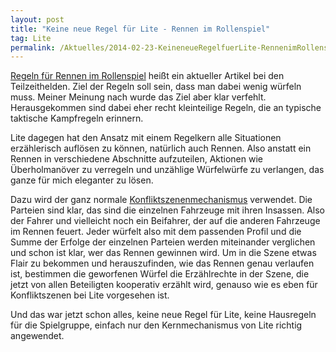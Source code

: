 ```yaml
---
layout: post
title: "Keine neue Regel für Lite - Rennen im Rollenspiel"
tag: Lite
permalink: /Aktuelles/2014-02-23-KeineneueRegelfuerLite-RennenimRollenspiel
---
```


[Regeln für Rennen im Rollenspiel](http://www.teilzeithelden.de/2014/02/22/rolling-thunder-race-2-0-rennen-im-rollenspiel/) heißt ein aktueller Artikel bei den Teilzeithelden. Ziel der Regeln soll sein, dass man dabei wenig würfeln muss. Meiner Meinung nach wurde das Ziel aber klar verfehlt. Herausgekommen sind dabei eher recht kleinteilige Regeln, die an typische taktische Kampfregeln erinnern.

Lite dagegen hat den Ansatz mit einem Regelkern alle Situationen erzählerisch auflösen zu können, natürlich auch Rennen. Also anstatt ein Rennen in verschiedene Abschnitte aufzuteilen, Aktionen wie Überholmanöver zu verregeln und unzählige Würfelwürfe zu verlangen, das ganze für mich eleganter zu lösen.

Dazu wird der ganz normale [Konfliktszenenmechanismus](https://lite.jcgames.de/Spielregeln/Konflikte/Konfliktszenen) verwendet. Die Parteien sind klar, das sind die einzelnen Fahrzeuge mit ihren Insassen. Also der Fahrer und vielleicht noch ein Beifahrer, der auf die anderen Fahrzeuge im Rennen feuert. Jeder würfelt also mit dem passenden Profil und die Summe der Erfolge der einzelnen Parteien werden miteinander verglichen und schon ist klar, wer das Rennen gewinnen wird. Um in die Szene etwas Flair zu bekommen und herauszufinden, wie das Rennen genau verlaufen ist, bestimmen die geworfenen Würfel die Erzählrechte in der Szene, die jetzt von allen Beteiligten kooperativ erzählt wird, genauso wie es eben für Konfliktszenen bei Lite vorgesehen ist.

Und das war jetzt schon alles, keine neue Regel für Lite, keine Hausregeln für die Spielgruppe, einfach nur den Kernmechanismus von Lite richtig angewendet.
